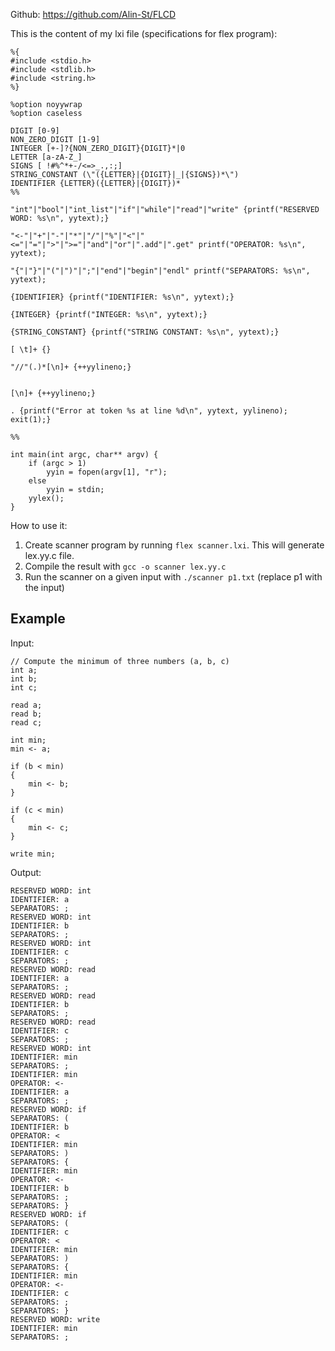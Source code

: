 Github: https://github.com/Alin-St/FLCD

This is the content of my lxi file (specifications for flex program):

```
%{
#include <stdio.h>
#include <stdlib.h>
#include <string.h>
%}

%option noyywrap
%option caseless

DIGIT [0-9]
NON_ZERO_DIGIT [1-9]
INTEGER [+-]?{NON_ZERO_DIGIT}{DIGIT}*|0
LETTER [a-zA-Z_]
SIGNS [ !#%^*+-/<=>_.,:;]
STRING_CONSTANT (\"({LETTER}|{DIGIT}|_|{SIGNS})*\")
IDENTIFIER {LETTER}({LETTER}|{DIGIT})*
%%

"int"|"bool"|"int_list"|"if"|"while"|"read"|"write" {printf("RESERVED WORD: %s\n", yytext);}

"<-"|"+"|"-"|"*"|"/"|"%"|"<"|"<="|"="|">"|">="|"and"|"or"|".add"|".get" printf("OPERATOR: %s\n", yytext);

"{"|"}"|"("|")"|";"|"end"|"begin"|"endl" printf("SEPARATORS: %s\n", yytext);

{IDENTIFIER} {printf("IDENTIFIER: %s\n", yytext);}

{INTEGER} {printf("INTEGER: %s\n", yytext);}

{STRING_CONSTANT} {printf("STRING CONSTANT: %s\n", yytext);}

[ \t]+ {}

"//"(.)*[\n]+ {++yylineno;}


[\n]+ {++yylineno;}

. {printf("Error at token %s at line %d\n", yytext, yylineno); exit(1);}

%%

int main(int argc, char** argv) {
    if (argc > 1)
        yyin = fopen(argv[1], "r");
    else
        yyin = stdin;
    yylex();
}
```

How to use it:
1. Create scanner program by running `flex scanner.lxi`. This will generate lex.yy.c file.
2. Compile the result with `gcc -o scanner lex.yy.c`
3. Run the scanner on a given input with `./scanner p1.txt` (replace p1 with the input)

## Example

Input:

```
// Compute the minimum of three numbers (a, b, c)
int a;
int b;
int c;

read a;
read b;
read c;

int min;
min <- a;

if (b < min)
{
    min <- b;
}

if (c < min)
{
    min <- c;
}

write min;
```

Output:

```
RESERVED WORD: int
IDENTIFIER: a
SEPARATORS: ;
RESERVED WORD: int
IDENTIFIER: b
SEPARATORS: ;
RESERVED WORD: int
IDENTIFIER: c
SEPARATORS: ;
RESERVED WORD: read
IDENTIFIER: a
SEPARATORS: ;
RESERVED WORD: read
IDENTIFIER: b
SEPARATORS: ;
RESERVED WORD: read
IDENTIFIER: c
SEPARATORS: ;
RESERVED WORD: int
IDENTIFIER: min
SEPARATORS: ;
IDENTIFIER: min
OPERATOR: <-
IDENTIFIER: a
SEPARATORS: ;
RESERVED WORD: if
SEPARATORS: (
IDENTIFIER: b
OPERATOR: <
IDENTIFIER: min
SEPARATORS: )
SEPARATORS: {
IDENTIFIER: min
OPERATOR: <-
IDENTIFIER: b
SEPARATORS: ;
SEPARATORS: }
RESERVED WORD: if
SEPARATORS: (
IDENTIFIER: c
OPERATOR: <
IDENTIFIER: min
SEPARATORS: )
SEPARATORS: {
IDENTIFIER: min
OPERATOR: <-
IDENTIFIER: c
SEPARATORS: ;
SEPARATORS: }
RESERVED WORD: write
IDENTIFIER: min
SEPARATORS: ;
```
